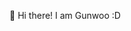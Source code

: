 👋 Hi there! I am Gunwoo :D 

<!--
**gunwooko/gunwooko** is a ✨ _special_ ✨ repository because its `README.md` (this file) appears on your GitHub profile.

[![Velog Badge](https://img.shields.io/badge/Blog-39AB78?style=flat-square&logo=Vimeo&logoColor=white&link=https://velog.io/@gunwooko)](https://bit.ly/2HNVfcn)
[![Gmail Badge](https://img.shields.io/badge/Gmail-D14836?style=flat-square&logo=Gmail&logoColor=white&link=mailto:gunwoo.dev@gmail.com)](mailto:gunwoo.dev@gmail.com) 


### 👋 Hi there, I am Gunwoo
I am a Frontend Developer and I love React and TypeScript.

### Skills
- TypeScript / Javascript / React / React-Native / Node.js / NestJS / Express.js / MySQL / SequelizeORM / Styled-Component / AWS(RDS / EC2 / S3) / Redux / Firebase / Chart.js
- Git / Postman / Insomnia / Visual Studio Code / Notion / Slack / Zoom / Discord

[![Gunwoo's github stats](https://github-readme-stats.vercel.app/api?username=gunwooko&count_private=true&show_icons=true&theme=dracula&hide_border=true&border_radius=30)](https://github.com/gunwooko/)

### Check out my recent project!
- 깔깔스페인어 (Jaja-Spanish) is a platform that provides video/telephone Spanish classes to Korean-speakers.
=> [Click this link to explore Jaja-Spanish](https://bit.ly/3jkKfBZ)

### Contact me!


Here are some ideas to get you started:

- 🔭 I’m currently working on ...
- 🌱 I’m currently learning ...
- 👯 I’m looking to collaborate on ...
- 🤔 I’m looking for help with ...
- 💬 Ask me about ...
- 📫 How to reach me: ...
- 😄 Pronouns: ...
- ⚡ Fun fact: ...
-->
